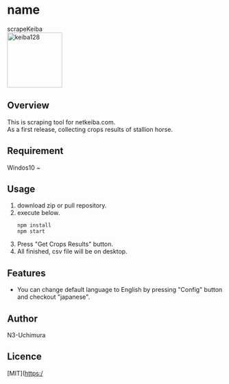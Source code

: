 # name
scrapeKeiba  
<img width="128" height="128" alt="keiba128" src="https://github.com/user-attachments/assets/bca4a57e-745e-4810-89dc-dffbf977e253" />

## Overview
This is scraping tool for netkeiba.com.  
As a first release, collecting crops results of stallion horse.

## Requirement
Windos10 ~  

## Usage
1. download zip or pull repository.
2. execute below.
   ```
   npm install
   npm start
   ```
3. Press "Get Crops Results" button.
4. All finished, csv file will be on desktop.

## Features
+ You can change default language to English by pressing "Config" button and checkout "japanese".
  
## Author
N3-Uchimura

## Licence

[MIT]([https:/](https://mit-license.org/)
